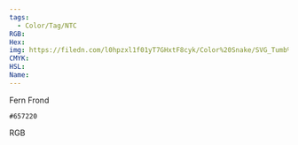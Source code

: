 ```yaml
---
tags:
  - Color/Tag/NTC
RGB:
Hex:
img: https://filedn.com/l0hpzxl1f01yT7GHxtF8cyk/Color%20Snake/SVG_Tumb%20Mass%20No%20Name/657220.svg
CMYK:
HSL:
Name:
---
```

Fern Frond
```palette
#657220
```
RGB

